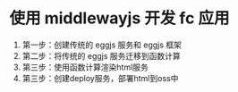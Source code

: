 # 使用 middlewayjs 开发 fc 应用

1. 第一步：创建传统的 eggjs 服务和 eggjs 框架
2. 第二步：将传统的 eggjs 服务迁移到函数计算
3. 第三步：使用函数计算渲染html服务
4. 第三步：创建deploy服务，部署html到oss中
